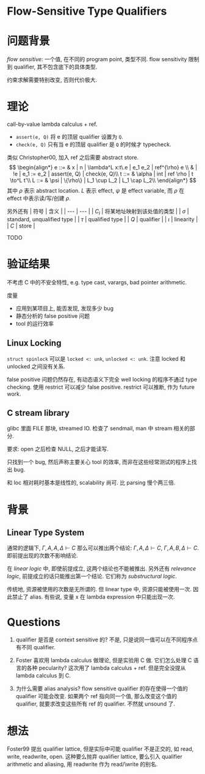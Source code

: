 # Flow-Sensitive Type Qualifiers



# 问题背景
*flow sensitive*: 一个值, 在不同的 program point, 类型不同.
flow sensitivity 限制到 qualifier, 其不包含底下的具体类型.

约束求解需要特别改变, 否则代价极大.



# 理论
call-by-value lambda calculus + ref.
* `assert(e, Q)` 将 e 的顶层 qualifier 设置为 `Q`.
* `check(e, Q)` 只有当 e 的顶层 qualifier 是 `Q` 的时候才 typecheck.

类似 Christopher00, 加入 ref 之后需要 abstract store.
$$
\begin{align*}
  e ::= & x | n | \lambda^L x:t\.e | e_1 e_2 | ref^{\rho} e \\
      & | !e | e_1 := e_2 | assert(e, Q) | check(e, Q)\\
  t ::= & \alpha | int | ref \rho | t \to^L t'\\
  L ::= & \psi | \{\rho\} | L_1 \cup L_2 | L_1 \cap L_2\\
\end{align*}
$$
其中 $\rho$ 表示 abstract location.
$L$ 表示 effect, $\psi$ 是 effect variable, 而 $\rho$ 在 effect 中表示读/写/创建 $\rho$.

另外还有
| 符号 | 含义 |
| --- | --- |
| $C_I$ | 将某地址映射到该处值的类型 |
| $\sigma$ | standard, unqualified type |
| $\tau$ | qualified type |
| $Q$ | qualifier |
| $\iota$ | linearity |
| $C$ | store |

TODO



# 验证结果
不考虑 C 中的不安全特性, e.g. type cast, varargs, bad pointer arithmetic.

度量
* 应用到某项目上, 能否发现, 发现多少 bug
* 静态分析的 false positive 问题
* tool 的运行效率

## Linux Locking
`struct spinlock` 可以是 `locked <: unk`, `unlocked <: unk`.
注意 locked 和 unlocked 之间没有关系.

false positive 问题仍然存在, 有动态语义下完全 well locking 的程序不通过 type checking.
使用 restrict 可以减少 false positive. restrict 可以推断, 作为 future work.

## C stream library
glibc 里面 FILE 那块, streamed IO.
检查了 sendmail, man 中 stream 相关的部分.

要求: open 之后检查 NULL, 之后才能读写.

只找到一个 bug, 然后声称主要关心 tool 的效率, 而非在这些经常测试的程序上找出 bug.

和 loc 相对耗时基本是线性的, scalability 尚可. 比 parsing 慢个两三倍.



# 背景
## Linear Type System
通常的逻辑下, $\Gamma, A, A, \Delta \vdash C$ 那么可以推出两个结论:
$\Gamma, A, \Delta \vdash C$,
$\Gamma, A, B, \Delta \vdash C$.
即前提出现的次数不影响结论.

在 *linear logic* 中, 即使前提成立, 这两个结论也不能被推出.
另外还有 *relevance logic*, 前提成立的话只能推出第一个结论.
它们称为 *substructural logic*.

传统地, 资源被使用的次数是无所谓的. 但 linear type 中, 资源只能被使用一次.
因此禁止了 alias.
有些说, 变量 x 在 lambda expression 中只能出现一次.



# Questions
1. qualifier 是否是 context sensitive 的?
不是, 只是说同一值可以在不同程序点有不同 qualifier.

2. Foster 喜欢用 lambda calculus 做理论, 但是实验用 C 做.
  它们怎么处理 C 语言的各种 pecularity?
这次用了 lambda calculus + ref. 但是完全没提从 lambda calculus 到 C.

3. 为什么需要 alias analysis?
flow sensitive qualifier 的存在使得一个值的 qualifier 可能会改变.
如果两个 ref 指向同一个值, 那么改变这个值的 qualifier, 就要求改变这些所有 ref 的 qualifier.
不然就 unsound 了.



# 想法
Foster99 提出 qualifier lattice, 但是实际中可能 qualifier 不是正交的,
如 read, write, readwrite, open. 这种要么抛弃 qualifier lattice,
要么引入 qualifier arithmetic and aliasing, 用 readwrite 作为 read/\write 的别名.
